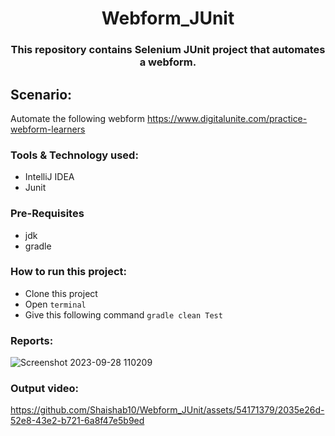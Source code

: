 # <div align=center > Webform_JUnit </div>

### <div align=center>This repository contains Selenium JUnit project that automates a webform.</div>

## Scenario:
Automate the following webform
https://www.digitalunite.com/practice-webform-learners

### Tools & Technology used:
- IntelliJ IDEA
- Junit

### Pre-Requisites
- jdk
- gradle

### How to run this project:
- Clone this project
- Open ```terminal```
- Give this following command  ```gradle clean Test```

### Reports:

![Screenshot 2023-09-28 110209](https://github.com/Shaishab10/Webform_JUnit/assets/54171379/02cfe55e-6eae-4f4b-bc69-96322fe7c787)


### Output video:

https://github.com/Shaishab10/Webform_JUnit/assets/54171379/2035e26d-52e8-43e2-b721-6a8f47e5b9ed
